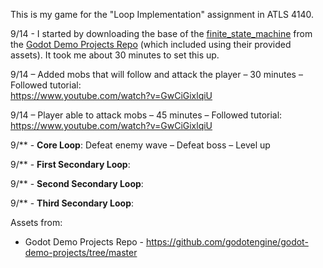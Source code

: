 This is my game for the "Loop Implementation" assignment in ATLS 4140.

9/14 - I started by downloading the base of the [finite_state_machine](https://github.com/godotengine/godot-demo-projects/tree/master/2d/finite_state_machine) from the [Godot Demo Projects Repo](https://github.com/godotengine/godot-demo-projects/tree/master) (which included using their provided assets). It took me about 30 minutes to set this up.

9/14 – Added mobs that will follow and attack the player – 30 minutes – Followed tutorial:  
https://www.youtube.com/watch?v=GwCiGixlqiU

9/14 – Player able to attack mobs – 45 minutes – Followed tutorial:  
https://www.youtube.com/watch?v=GwCiGixlqiU

9/** - **Core Loop**: 
Defeat enemy wave – Defeat boss – Level up

9/** - **First Secondary Loop**: 

9/** - **Second Secondary Loop**: 

9/** - **Third Secondary Loop**: 

Assets from:  

- Godot Demo Projects Repo - https://github.com/godotengine/godot-demo-projects/tree/master  

